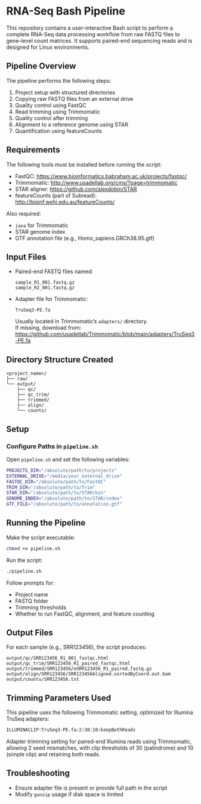 # RNA-Seq Bash Pipeline

This repository contains a user-interactive Bash script to perform a complete RNA-Seq data processing workflow from raw FASTQ files to gene-level count matrices. It supports paired-end sequencing reads and is designed for Linux environments.

## Pipeline Overview

The pipeline performs the following steps:

1. Project setup with structured directories  
2. Copying raw FASTQ files from an external drive  
3. Quality control using FastQC  
4. Read trimming using Trimmomatic  
5. Quality control after trimming  
6. Alignment to a reference genome using STAR  
7. Quantification using featureCounts

## Requirements

The following tools must be installed before running the script:

- FastQC: https://www.bioinformatics.babraham.ac.uk/projects/fastqc/
- Trimmomatic: http://www.usadellab.org/cms/?page=trimmomatic
- STAR aligner: https://github.com/alexdobin/STAR
- featureCounts (part of Subread): http://bioinf.wehi.edu.au/featureCounts/

Also required:
- `java` for Trimmomatic
- STAR genome index
- GTF annotation file (e.g., Homo_sapiens.GRCh38.95.gtf)

## Input Files

- Paired-end FASTQ files named:
  ```
  sample_R1_001.fastq.gz
  sample_R2_001.fastq.gz
  ```

- Adapter file for Trimmomatic:
  ```
  TruSeq3-PE.fa
  ```
  Usually located in Trimmomatic’s `adapters/` directory.  
  If missing, download from:
  https://github.com/usadellab/Trimmomatic/blob/main/adapters/TruSeq3-PE.fa
  
## Directory Structure Created

```
<project_name>/
├── raw/
└── output/
    ├── qc/
    ├── qc_trim/
    ├── trimmed/
    ├── align/
    └── counts/
```

## Setup

### Configure Paths in `pipeline.sh`

Open `pipeline.sh` and set the following variables:

```bash
PROJECTS_DIR="/absolute/path/to/projects"
EXTERNAL_DRIVE="/media/your_external_drive"
FASTQC_DIR="/absolute/path/to/FastQC"
TRIM_DIR="/absolute/path/to/Trim"
STAR_DIR="/absolute/path/to/STAR/bin"
GENOME_INDEX="/absolute/path/to/STAR/index"
GTF_FILE="/absolute/path/to/annotation.gtf"
```

## Running the Pipeline

Make the script executable:

```bash
chmod +x pipeline.sh
```

Run the script:

```bash
./pipeline.sh
```

Follow prompts for:
- Project name
- FASTQ folder
- Trimming thresholds
- Whether to run FastQC, alignment, and feature counting

## Output Files

For each sample (e.g., SRR123456), the script produces:

```
output/qc/SRR123456_R1_001_fastqc.html
output/qc_trim/SRR123456_R1_paired_fastqc.html
output/trimmed/SRR123456/oSRR123456_R1_paired.fastq.gz
output/align/SRR123456/SRR123456Aligned.sortedByCoord.out.bam
output/counts/SRR123456.txt
```

## Trimming Parameters Used

This pipeline uses the following Trimmomatic setting, optimized for Illumina TruSeq adapters:

```bash
ILLUMINACLIP:TruSeq3-PE.fa:2:30:10:keepBothReads
```

Adapter trimming setting for paired-end Illumina reads using Trimmomatic, allowing 2 seed mismatches, with clip thresholds of 30 (palindrome) and 10 (simple clip) and retaining both reads.

## Troubleshooting

- Ensure adapter file is present or provide full path in the script
- Modify `gunzip` usage if disk space is limited
